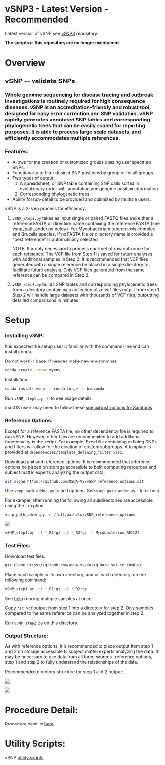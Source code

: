 # vSNP3 - Latest Version - Recommended
Latest version of vSNP see [vSNP3](https://github.com/USDA-VS/vSNP3) repository.

**The scripts in this repository are no longer maintained**

# Overview

## vSNP -- validate SNPs

### Whole genome sequencing for disease tracing and outbreak investigations is routinely required for high consequence diseases.  vSNP is an accreditation-friendly and robust tool, designed for easy error correction and SNP validation. vSNP rapidly generates annotated SNP tables and corresponding  phylogenetic trees that can be easily scaled for reporting purposes.   It is able to process large scale datasets, and efficiently accommodates multiple references.

### Features:

* Allows for the creation of customized groups utilizing user specified SNPs.
* Functionality to filter desired SNP positions by group or for all groups.
* Two types of output:
  1. A spreadsheet, or SNP table containing SNP calls sorted in evolutionary order with annotation and genome position information.
  2. Corresponding phylogenetic trees
* Ability for run-detail to be provided and optimized by multiple users.


vSNP is a 2-step process for efficiency.

1. `vSNP_step1.py` takes as input single or paired FASTQ files and either a reference FASTA or directory name containing the reference FASTA (see vsnp_path_adder.py below). For Mycobacterium tuberculosis complex and Brucella species, if no FASTA file or directory name is provided a "best reference" is automatically selected


   NOTE: It is only necessary to process each set of raw data once for each reference.  The VCF file from Step 1 is saved for future analyses with additional samples in Step 2.  It is recommended that VCF files generated with a single reference be placed in a single directory to facilitate future analysis. Only VCF files generated from the same reference can be compared in Step 2.
2. `vSNP_step2.py` builds SNP tables and corresponding phylogenetic trees from a directory containing a collection of zc.vcf files output from step 1. Step 2 will handle large datasets with thousands of VCF files, outputting detailed comparisons in minutes.


# Setup

### Installing vSNP:

It is expected the setup user is familiar with the command-line and can install conda.

Do not work in base.  If needed make new environmnet.

```bash
conda create --name myenv
```

Installation:

```bash
conda install vsnp -c conda-forge -c bioconda
```

Run `vSNP_step1.py -h` to see usage details.

macOS users may need to follow these [special instructions for Samtools](./docs/macOS_special_instructions.md).

### Reference Options:

Except for a reference FASTA file, no other dependency file is required to run vSNP.  However, other files are recommended to add additional functionality to the script. For example, Excel file containing defining SNPs and filters will allow for the creation of custom subgroups.  A template is provided at `dependencies/template_defining_filter.xlsx`.

Download and add reference options. It is recommended that reference options be placed on storage accessible to both computing resources and subject matter experts analyzing the output data.

```bash
git clone https://github.com/USDA-VS/vSNP_reference_options.git
```

Use `vsnp_path_adder.py` to add options.  See `vsnp_path_adder.py -h` for help.

For example, after running the following all subdirectories are accessible using the `-r` option.  

```bash
vsnp_path_adder.py -d /full/path/to/vSNP_referenece_options
```

![](./dependencies/directory_screen_shot.png)


```bash
vSNP_step1.py -r1 *_R1*gz -r2 *_R2*gz -r Mycobacterium_AF2122
```

### Test Files:

Download test files:

```bash
git clone https://github.com/USDA-VS/fastq_data_set-tb_complex
```

Place each sample in its own directory, and on each directory run the following command:

```bash
vSNP_step1.py -r1 *_R1*gz -r2 *_R2*gz
```

See [help](./docs/run_guidance.md) running multiple samples at once.

Copy `*zc.vcf` output from step 1 into a directory for step 2. Only samples compared to the same reference can be analyzed together in step 2.<br>

Run `vSNP_step2.py` on this directory.

### Output Structure:

As with reference options, it is recommended to place output from step 1 and 2 on storage accessible to subject matter experts analyzing the data.  It may be necessary to use data from all three sources- reference options, step 1 and step 2 to fully understand the relationships of the data.

Recommended directory structure for step 1 and 2 output:

![](./dependencies/step1_screenshot.png)

![](./dependencies/step2_screenshot.png)

# Procedure Detail:
Procedure detail is [here](./docs/detailed_usage.md).

# Utility Scripts:

vSNP [utility scripts](./docs/utilities.md).
